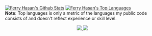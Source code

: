 <!-- ## Hello <img src="https://raw.githubusercontent.com/MartinHeinz/MartinHeinz/master/wave.gif" width="19px">, I'm [Ferry Hasan](https://killflex.github.io/)! -->
<br/>
<p align="left">
  <a href="https://github.com/killflex"><img src="https://github-readme-stats.vercel.app/api?username=killflex&show_icons=true&count_private=true&theme=react&hide_border=true&bg_color=0D1117" alt="Ferry Hasan's Github Stats" /></a>
  <a href="https://github.com/killflex"><img src="https://github-readme-stats.vercel.app/api/top-langs/?username=killflex&langs_count=8&count_private=true&layout=compact&theme=react&hide_border=true&bg_color=0D1117" alt="Ferry Hasan's Top Languages" /></a>
  <br/>
  <b>Note:</b> Top languages is only a metric of the languages my public code consists of and doesn't reflect experience or skill level.
</p>

<p align="center">
<!--   <a href="https://twitter.com/fleksipi">
    <img src="https://img.shields.io/twitter/follow/fleksipi?style=for-the-badge&label=%40fleksipi&logo=twitter&logoColor=00AEFF&labelColor=black&color=7fff00">
  </a> -->
  <a href="https://www.linkedin.com/in/ferry-hasan-4988b8242/">
    <img src="https://img.shields.io/badge/-ferry%20hasan-blue?style=for-the-badge&logo=Linkedin&logoColor=00AEFF&labelColor=black&color=black">
  </a>
  <a href="mailto:ferryhasan10@gmail.com">
    <img src="https://img.shields.io/badge/ferryhasan10@gmail.com-0078D4?style=for-the-badge&logo=Microsoft-Outlook&logoColor=00AEFF&labelColor=black&color=black">
  </a>
</p>
